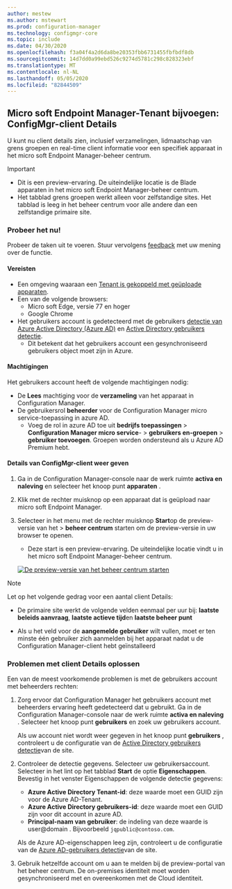 ```yaml
---
author: mestew
ms.author: mstewart
ms.prod: configuration-manager
ms.technology: configmgr-core
ms.topic: include
ms.date: 04/30/2020
ms.openlocfilehash: f3a04f4a2d6da8be20353fbb6731455fbfbdf8db
ms.sourcegitcommit: 14d7dd0a99ebd526c9274d5781c298c828323ebf
ms.translationtype: MT
ms.contentlocale: nl-NL
ms.lasthandoff: 05/05/2020
ms.locfileid: "82844509"
---
```

## <a name="microsoft-endpoint-manager-tenant-attach-configmgr-client-details"></a><a name="bkmk_mem"></a>Micro soft Endpoint Manager-Tenant bijvoegen: ConfigMgr-client Details
<!--6374854, 6521921-->

U kunt nu client details zien, inclusief verzamelingen, lidmaatschap van grens groepen en real-time client informatie voor een specifiek apparaat in het micro soft Endpoint Manager-beheer centrum.

> [!Important]
> - Dit is een preview-ervaring. De uiteindelijke locatie is de Blade apparaten in het micro soft Endpoint Manager-beheer centrum.
> - Het tabblad grens groepen werkt alleen voor zelfstandige sites. Het tabblad is leeg in het beheer centrum voor alle andere dan een zelfstandige primaire site.

### <a name="try-it-out"></a>Probeer het nu!

Probeer de taken uit te voeren. Stuur vervolgens [feedback](../../technical-preview-2003.md#bkmk_feedback) met uw mening over de functie.

#### <a name="prerequisites"></a>Vereisten

- Een omgeving waaraan een [Tenant is gekoppeld met geüploade apparaten](../../../../../tenant-attach/device-sync-actions.md).
- Een van de volgende browsers:
  - Micro soft Edge, versie 77 en hoger
  - Google Chrome
- Het gebruikers account is gedetecteerd met de gebruikers [detectie van Azure Active Directory (Azure AD)](../../../../servers/deploy/configure/about-discovery-methods.md#azureaddisc) en [Active Directory gebruikers detectie](../../../../servers/deploy/configure/about-discovery-methods.md#bkmk_aboutUser).
  - Dit betekent dat het gebruikers account een gesynchroniseerd gebruikers object moet zijn in Azure.

#### <a name="permissions"></a>Machtigingen

Het gebruikers account heeft de volgende machtigingen nodig:

- De **Lees** machtiging voor de **verzameling** van het apparaat in Configuration Manager.
- De gebruikersrol **beheerder** voor de Configuration Manager micro service-toepassing in azure AD.
  - Voeg de rol in azure AD toe uit **bedrijfs toepassingen**  >  **Configuration Manager micro service**-  >  **gebruikers en-groepen**  >  **gebruiker toevoegen**. Groepen worden ondersteund als u Azure AD Premium hebt.

#### <a name="view-configmgr-client-details"></a>Details van ConfigMgr-client weer geven

1. Ga in de Configuration Manager-console naar de werk ruimte **activa en naleving** en selecteer het knoop punt **apparaten** .
1. Klik met de rechter muisknop op een apparaat dat is geüpload naar micro soft Endpoint Manager.
1. Selecteer in het menu met de rechter muisknop **Start**op de preview-versie van het  >  **beheer centrum** starten om de preview-versie in uw browser te openen.
     - Deze start is een preview-ervaring. De uiteindelijke locatie vindt u in het micro soft Endpoint Manager-beheer centrum.

   [![De preview-versie van het beheer centrum starten](../../media/6374854-start-admin-center.png)](../../media/6374854-start-admin-center.png#lightbox)

> [!NOTE]
> Let op het volgende gedrag voor een aantal client Details:
>
> - De primaire site werkt de volgende velden eenmaal per uur bij: **laatste beleids aanvraag**, **laatste actieve tijd**en **laatste beheer punt**
>
> - Als u het veld voor de **aangemelde gebruiker** wilt vullen, moet er ten minste één gebruiker zich aanmelden bij het apparaat nadat u de Configuration Manager-client hebt geïnstalleerd

### <a name="troubleshoot-client-details"></a>Problemen met client Details oplossen

Een van de meest voorkomende problemen is met de gebruikers account met beheerders rechten:

1. Zorg ervoor dat Configuration Manager het gebruikers account met beheerders ervaring heeft gedetecteerd dat u gebruikt. Ga in de Configuration Manager-console naar de werk ruimte **activa en naleving** . Selecteer het knoop punt **gebruikers** en zoek uw gebruikers account.

    Als uw account niet wordt weer gegeven in het knoop punt **gebruikers** , controleert u de configuratie van de [Active Directory gebruikers detectie](../../../../servers/deploy/configure/about-discovery-methods.md#bkmk_aboutUser)van de site.

1. Controleer de detectie gegevens. Selecteer uw gebruikersaccount. Selecteer in het lint op het tabblad **Start** de optie **Eigenschappen**. Bevestig in het venster Eigenschappen de volgende detectie gegevens:

    - **Azure Active Directory Tenant-id**: deze waarde moet een GUID zijn voor de Azure AD-Tenant.
    - **Azure Active Directory gebruikers-id**: deze waarde moet een GUID zijn voor dit account in azure AD.
    - **Principal-naam van gebruiker**: de indeling van deze waarde is user@domain . Bijvoorbeeld `jqpublic@contoso.com`.

    Als de Azure AD-eigenschappen leeg zijn, controleert u de configuratie van de [Azure AD-gebruikers detectie](../../../../servers/deploy/configure/about-discovery-methods.md#azureaddisc)van de site.

1. Gebruik hetzelfde account om u aan te melden bij de preview-portal van het beheer centrum. De on-premises identiteit moet worden gesynchroniseerd met en overeenkomen met de Cloud identiteit.

